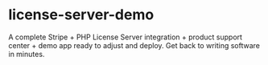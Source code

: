 # license-server-demo
A complete Stripe + PHP License Server integration + product support center + demo app ready to adjust and deploy.  Get back to writing software in minutes.
